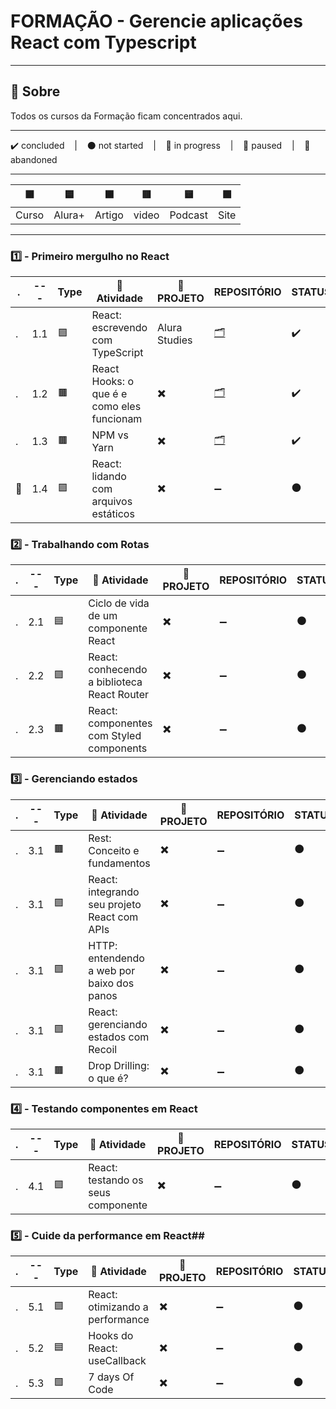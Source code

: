 # FORMAÇÃO - Gerencie aplicações React com Typescript

---

## 📌 Sobre
  Todos os cursos da Formação ficam concentrados aqui.

---

<p>
  ✔️ concluded &nbsp;&nbsp;&nbsp;|&nbsp;&nbsp;&nbsp;
  ⚫ not started &nbsp;&nbsp;&nbsp;|&nbsp;&nbsp;&nbsp;
  🔵 in progress &nbsp;&nbsp;&nbsp;|&nbsp;&nbsp;&nbsp;
  🔶 paused &nbsp;&nbsp;&nbsp;|&nbsp;&nbsp;&nbsp;
  🔴 abandoned 
</p>

---
| 🟪 | 🟦 | 🟫 | 🟥 | 🟨 | 🟩 |
| --- | --- | --- | --- | --- | --- |
| Curso | Alura+ | Artigo | video | Podcast | Site |

---

### 1️⃣ - Primeiro mergulho no React
| . | --- | Type | 📘 Atividade | 🔗 PROJETO | REPOSITÓRIO | STATUS |
| --- | --- | --- | --- | --- | --- | --- |
| . | 1.1 | 🟪 | React: escrevendo com TypeScript | Alura Studies | [🗂️](./React_Escrevendo_com_Typescript/) | ✔️ |
| . | 1.2 | 🟫 | React Hooks: o que é e como eles funcionam | ✖️ | [🗂️](./notes.md) | ✔️ |
| . | 1.3 | 🟫 | NPM vs Yarn | ✖️ | [🗂️](./notes.md) | ✔️ |
| 🚩 | 1.4 | 🟪 | React: lidando com arquivos estáticos | ✖️ | ➖ | ⚫ |



### 2️⃣ - Trabalhando com Rotas

| . | --- | Type | 📘 Atividade | 🔗 PROJETO | REPOSITÓRIO | STATUS |
| --- | --- | --- | --- | --- | --- | --- |
| . | 2.1 | 🟦 | Ciclo de vida de um componente React | ✖️ | ➖ | ⚫ |
| . | 2.2 | 🟪 | React: conhecendo a biblioteca React Router | ✖️ | ➖ | ⚫ |
| . | 2.3 | 🟫 | React: componentes com Styled components | ✖️ | ➖ | ⚫ |


### 3️⃣ - Gerenciando estados

| . | --- | Type | 📘 Atividade | 🔗 PROJETO | REPOSITÓRIO | STATUS |
| --- | --- | --- | --- | --- | --- | --- |
| . | 3.1 | 🟫 | Rest: Conceito e fundamentos | ✖️ | ➖ | ⚫ |
| . | 3.1 | 🟪 | React: integrando seu projeto React com APIs | ✖️ | ➖ | ⚫ |
| . | 3.1 | 🟪 | HTTP: entendendo a web por baixo dos panos | ✖️ | ➖ | ⚫ |
| . | 3.1 | 🟪 | React: gerenciando estados com Recoil | ✖️ | ➖ | ⚫ |
| . | 3.1 | 🟫 | Drop Drilling: o que é? | ✖️ | ➖ | ⚫ |


### 4️⃣ - Testando componentes em React

| . | --- | Type | 📘 Atividade | 🔗 PROJETO | REPOSITÓRIO | STATUS |
| --- | --- | --- | --- | --- | --- | --- |
| . | 4.1 | 🟪 | React: testando os seus componente | ✖️ | ➖ | ⚫ |


### 5️⃣ - Cuide da performance em React##

| . | --- | Type | 📘 Atividade | 🔗 PROJETO | REPOSITÓRIO | STATUS |
| --- | --- | --- | --- | --- | --- | --- |
| . | 5.1 | 🟪 | React: otimizando a performance | ✖️ | ➖ | ⚫ |
| . | 5.2 | 🟦 | Hooks do React: useCallback | ✖️ | ➖ | ⚫ |
| . | 5.3 | 🟩 | 7 days Of Code | ✖️ | ➖ | ⚫ |

